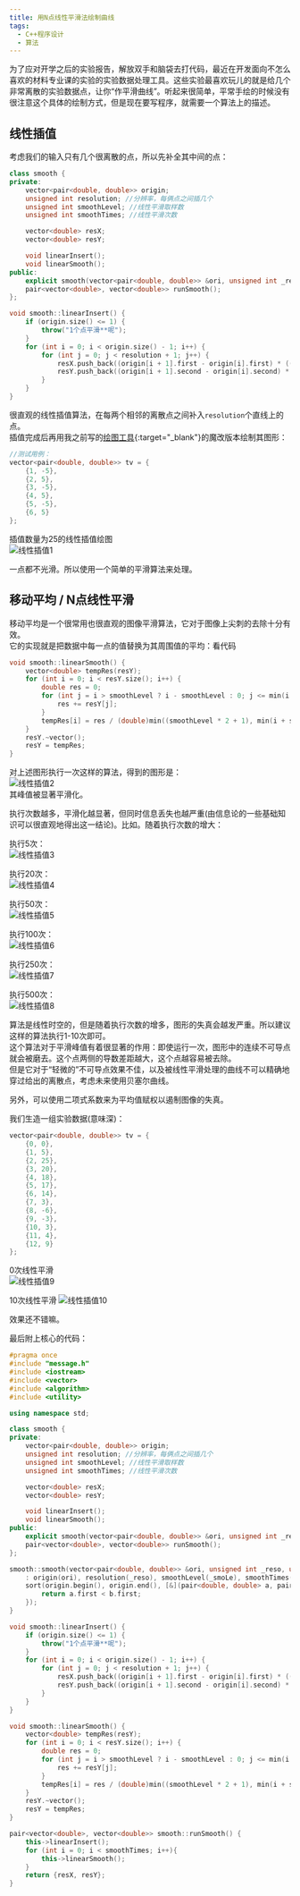```yaml
---
title: 用N点线性平滑法绘制曲线
tags: 
  - C++程序设计
  - 算法
---
```


为了应对开学之后的实验报告，解放双手和脑袋去打代码，最近在开发面向不怎么喜欢的材料专业课的实验的实验数据处理工具。这些实验最喜欢玩儿的就是给几个非常离散的实验数据点，让你“作平滑曲线”。听起来很简单，平常手绘的时候没有很注意这个具体的绘制方式，但是现在要写程序，就需要一个算法上的描述。

## 线性插值

考虑我们的输入只有几个很离散的点，所以先补全其中间的点：

```cpp
class smooth {
private:
	vector<pair<double, double>> origin;
	unsigned int resolution; //分辨率，每俩点之间插几个
	unsigned int smoothLevel; //线性平滑取样数
	unsigned int smoothTimes; //线性平滑次数

	vector<double> resX;
	vector<double> resY;

	void linearInsert();
	void linearSmooth();
public:
	explicit smooth(vector<pair<double, double>> &ori, unsigned int _reso = 25, unsigned int smoothLevel = 3, unsigned int smoothTime = 20);
	pair<vector<double>, vector<double>> runSmooth();
};

void smooth::linearInsert() {
	if (origin.size() <= 1) {
		throw("1个点平滑**呢");
	}
	for (int i = 0; i < origin.size() - 1; i++) {
		for (int j = 0; j < resolution + 1; j++) {
			resX.push_back((origin[i + 1].first - origin[i].first) * ((double)j / (double)(resolution + 1)) + origin[i].first);
			resY.push_back((origin[i + 1].second - origin[i].second) * ((double)j / (double)(resolution + 1)) + origin[i].second);
		}
	}
}
```

很直观的线性插值算法，在每两个相邻的离散点之间补入`resolution`个直线上的点。  
插值完成后再用我之前写的[绘图工具](https://amachi.com.cn/_posts/2020-07-20-%E5%9B%BE%E5%BD%A2%E5%BA%93%E7%94%BB%E5%87%BD%E6%95%B0/){:target="_blank"}的魔改版本绘制其图形：

```cpp
//测试用例：
vector<pair<double, double>> tv = {
	{1, -5},
	{2, 5},
	{3, -5},
	{4, 5},
	{5, -5},
	{6, 5}
};
```

插值数量为25的线性插值绘图  
![线性插值1](/assets/image/chazhi/1.png)

一点都不光滑。所以使用一个简单的平滑算法来处理。

## 移动平均 / N点线性平滑

移动平均是一个很常用也很直观的图像平滑算法，它对于图像上尖刺的去除十分有效。  
它的实现就是把数据中每一点的值替换为其周围值的平均：看代码

```cpp
void smooth::linearSmooth() {
	vector<double> tempRes(resY);
	for (int i = 0; i < resY.size(); i++) {
		double res = 0;
		for (int j = i > smoothLevel ? i - smoothLevel : 0; j <= min(i + smoothLevel, resY.size() - 1); j++) {
			res += resY[j];
		}
		tempRes[i] = res / (double)min((smoothLevel * 2 + 1), min(i + smoothLevel + 1, resY.size() - i + smoothLevel));
	}
	resY.~vector();
	resY = tempRes;
}
```

对上述图形执行一次这样的算法，得到的图形是：  
![线性插值2](/assets/image/chazhi/2.png)  
其峰值被显著平滑化。  

执行次数越多，平滑化越显著，但同时信息丢失也越严重(由信息论的一些基础知识可以很直观地得出这一结论)。比如。随着执行次数的增大：

执行5次：  
![线性插值3](/assets/image/chazhi/3.png)   

执行20次：  
![线性插值4](/assets/image/chazhi/4.png)   

执行50次：  
![线性插值5](/assets/image/chazhi/5.png)   

执行100次：  
![线性插值6](/assets/image/chazhi/6.png)   

执行250次：  
![线性插值7](/assets/image/chazhi/7.png)   

执行500次：  
![线性插值8](/assets/image/chazhi/8.png)   

算法是线性时空的，但是随着执行次数的增多，图形的失真会越发严重。所以建议这样的算法执行1-10次即可。  
这个算法对于平滑峰值有着很显著的作用：即使运行一次，图形中的连续不可导点就会被磨去。这个点两侧的导数差距越大，这个点越容易被去除。  
但是它对于“轻微的”不可导点效果不佳，以及被线性平滑处理的曲线不可以精确地穿过给出的离散点，考虑未来使用贝塞尔曲线。

另外，可以使用二项式系数来为平均值赋权以遏制图像的失真。

我们生造一组实验数据(意味深)：
```cpp
vector<pair<double, double>> tv = {
	{0, 0},
	{1, 5},
	{2, 25},
	{3, 20},
	{4, 18},
	{5, 17},
	{6, 14},
	{7, 3},
	{8, -6},
	{9, -3},
	{10, 3},
	{11, 4},
	{12, 9}
};
```

0次线性平滑  
![线性插值9](/assets/image/chazhi/9.png)   

10次线性平滑
![线性插值10](/assets/image/chazhi/10.png)   

效果还不错嘛。

最后附上核心的代码：
```cpp
#pragma once
#include "message.h"
#include <iostream>
#include <vector>
#include <algorithm>
#include <utility>

using namespace std;

class smooth {
private:
	vector<pair<double, double>> origin;
	unsigned int resolution; //分辨率，每俩点之间插几个
	unsigned int smoothLevel; //线性平滑取样数
	unsigned int smoothTimes; //线性平滑次数

	vector<double> resX;
	vector<double> resY;

	void linearInsert();
	void linearSmooth();
public:
	explicit smooth(vector<pair<double, double>> &ori, unsigned int _reso = 25, unsigned int smoothLevel = 3, unsigned int smoothTime = 3);
	pair<vector<double>, vector<double>> runSmooth();
};

smooth::smooth(vector<pair<double, double>> &ori, unsigned int _reso, unsigned int _smoLe, unsigned int _smoTi) 
	: origin(ori), resolution(_reso), smoothLevel(_smoLe), smoothTimes(_smoTi) {
	sort(origin.begin(), origin.end(), [&](pair<double, double> a, pair<double, double> b) {
		return a.first < b.first;
	});
}

void smooth::linearInsert() {
	if (origin.size() <= 1) {
		throw("1个点平滑**呢");
	}
	for (int i = 0; i < origin.size() - 1; i++) {
		for (int j = 0; j < resolution + 1; j++) {
			resX.push_back((origin[i + 1].first - origin[i].first) * ((double)j / (double)(resolution + 1)) + origin[i].first);
			resY.push_back((origin[i + 1].second - origin[i].second) * ((double)j / (double)(resolution + 1)) + origin[i].second);
		}
	}
}

void smooth::linearSmooth() {
	vector<double> tempRes(resY);
	for (int i = 0; i < resY.size(); i++) {
		double res = 0;
		for (int j = i > smoothLevel ? i - smoothLevel : 0; j <= min(i + smoothLevel, resY.size() - 1); j++) {
			res += resY[j];
		}
		tempRes[i] = res / (double)min((smoothLevel * 2 + 1), min(i + smoothLevel + 1, resY.size() - i + smoothLevel));
	}
	resY.~vector();
	resY = tempRes;
}

pair<vector<double>, vector<double>> smooth::runSmooth() {
	this->linearInsert();
	for (int i = 0; i < smoothTimes; i++){
		this->linearSmooth();
	}
	return {resX, resY};
}
```